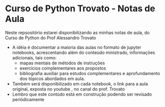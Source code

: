 # Curso de Python Trovato - Notas de Aula

Neste repsositório estarei disponibilizando as minhas notas de aula, do Curso de Python do Prof Alessandro Trovato

* A idéia é documentar a maioria das aulas no formato de jupyter notebooks, acrescentando além do conteúdo ministrado,
  informações adicionais, tais como:
   * mapas mentais de métodos de instruções
   * exercícios complementares aos propostos
   * bibliografia auxiliar para estudos complementares e aprofundamento dos tópicos abordados em aula.
* Também será disponibilizado em cada notebook, o link para a aula original, exposta no youtube , no canal do prof. Trovato
* Lembro que este contúdo está em construção podendo ser revisado periódicamente 
